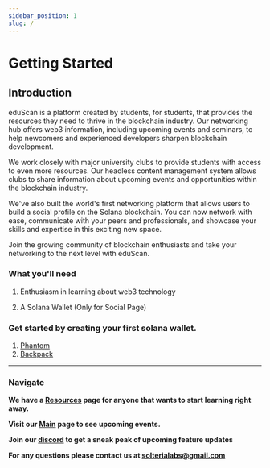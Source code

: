 ```yaml
---
sidebar_position: 1
slug: /
---
```


# Getting Started

## Introduction

eduScan is a platform created by students, for students, that provides the resources they need to thrive in the blockchain industry. Our networking hub offers web3 information, including upcoming events and seminars, to help newcomers and experienced developers sharpen blockchain development.

We work closely with major university clubs to provide students with access to even more resources. Our headless content management system allows clubs to share information about upcoming events and opportunities within the blockchain industry.

We've also built the world's first networking platform that allows users to build a social profile on the Solana blockchain. You can now network with ease, communicate with your peers and professionals, and showcase your skills and expertise in this exciting new space.

Join the growing community of blockchain enthusiasts and take your networking to the next level with eduScan.

### What you'll need

1. Enthusiasm in learning about web3 technology

2. A Solana Wallet (Only for Social Page)

### Get started by creating your first solana wallet.

1. [Phantom](https://phantom.app)
2. [Backpack](https://www.backpack.app)

---

### Navigate

**We have a [Resources](https://eduscan.xyz/resources) page for anyone that wants to start learning right away.**

**Visit our [Main](https://eduscan.xyz) page to see upcoming events.**

**Join our [discord](https://discord.com/invite/Kdn4ErR9eb) to get a sneak peak of upcoming feature updates**

**For any questions please contact us at solterialabs@gmail.com**
